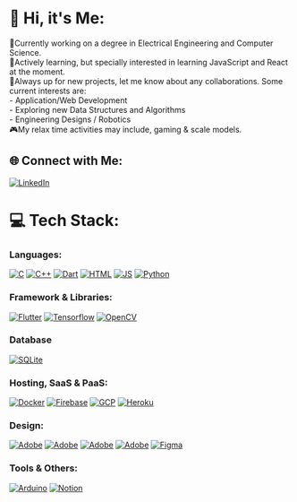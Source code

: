# 👋 Hi, it's Me:
🔭Currently working on a degree in Electrical Engineering and Computer Science.<br>📖Actively learning, but specially interested in learning JavaScript and React at the moment.<br>👯Always up for new projects, let me know about any collaborations. Some current interests are:<br> - Application/Web Development<br> - Exploring new Data Structures and Algorithms<br> - Engineering Designs / Robotics<br>🎮My relax time activities may include, gaming & scale models.


## 🌐 Connect with Me:
[![LinkedIn](https://skillicons.dev/icons?i=linkedin)](https://linkedin.com/in/achita-chitraphan)

# 💻 Tech Stack:
### Languages:
[![C](https://skillicons.dev/icons?i=c)](https://www.gnu.org/software/gnu-c-manual/gnu-c-manual.html) [![C++](https://skillicons.dev/icons?i=cpp)](https://cplusplus.com/doc/tutorial/) [![Dart](https://skillicons.dev/icons?i=dart)](https://dart.dev/) [![HTML](https://skillicons.dev/icons?i=html)](https://www.w3.org/) [![JS](https://skillicons.dev/icons?i=js)]() [![Python](https://skillicons.dev/icons?i=python)](https://www.python.org/)
### Framework & Libraries:
[![Flutter](https://skillicons.dev/icons?i=flutter)](https://flutter.dev/) [![Tensorflow](https://skillicons.dev/icons?i=tensorflow)](https://www.tensorflow.org/) [![OpenCV](https://skillicons.dev/icons?i=opencv)](https://opencv.org/)
### Database 
[![SQLite](https://skillicons.dev/icons?i=sqlite)](https://www.sqlite.org/)
### Hosting, SaaS & PaaS:
[![Docker](https://skillicons.dev/icons?i=docker)](https://www.docker.com/) [![Firebase](https://skillicons.dev/icons?i=firebase)](https://firebase.google.com/) [![GCP](https://skillicons.dev/icons?i=gcp)](https://cloud.google.com/) [![Heroku](https://skillicons.dev/icons?i=heroku)](https://www.heroku.com/)
### Design:
[![Adobe](https://skillicons.dev/icons?i=ai)](https://www.adobe.com/) [![Adobe](https://skillicons.dev/icons?i=ps)](https://www.adobe.com/) [![Adobe](https://skillicons.dev/icons?i=pr)](https://www.adobe.com/) [![Adobe](https://skillicons.dev/icons?i=xd)](https://www.adobe.com/) [![Figma](https://skillicons.dev/icons?i=figma)](https://www.figma.com/)
### Tools & Others:
[![Arduino](https://skillicons.dev/icons?i=arduino)](https://www.arduino.cc/) [![Notion](https://skillicons.dev/icons?i=notion)](https://www.notion.so/)
